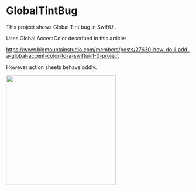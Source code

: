 # GlobalTintBug

This project shows Global Tint bug in SwiftUI.

Uses Global AccentColor described in this article:

https://www.bigmountainstudio.com/members/posts/27630-how-do-i-add-a-global-accent-color-to-a-swiftui-1-0-project

However action sheets behave oddly.

<img src="https://github.com/edwurtle/GlobalTintBug/blob/main/TintBug.gif" width="300" />
